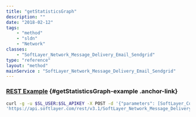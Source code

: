 ```yaml
---
title: "getStatisticsGraph"
description: ""
date: "2018-02-12"
tags:
    - "method"
    - "sldn"
    - "Network"
classes:
    - "SoftLayer_Network_Message_Delivery_Email_Sendgrid"
type: "reference"
layout: "method"
mainService : "SoftLayer_Network_Message_Delivery_Email_Sendgrid"
---
```


### [REST Example](#getStatisticsGraph-example) <a href="/article/rest/"><i class="fas fa-question"></i></a> {#getStatisticsGraph-example .anchor-link} 
```bash
curl -g -u $SL_USER:$SL_APIKEY -X POST -d '{"parameters": [SoftLayer_Container_Network_Message_Delivery_Email_Sendgrid_Statistics_Options]}' \
'https://api.softlayer.com/rest/v3.1/SoftLayer_Network_Message_Delivery_Email_Sendgrid/{SoftLayer_Network_Message_Delivery_Email_SendgridID}/getStatisticsGraph'
```
